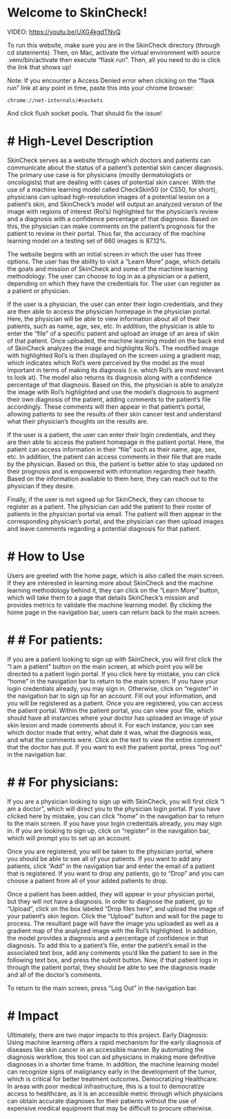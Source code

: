 # Welcome to SkinCheck!

VIDEO: https://youtu.be/UXG4kgdTNvQ 

To run this website, make sure you are in the SkinCheck directory (through cd statements). Then, on Mac, activate the virtual environment with source .venv/bin/activate then execute “flask run”. Then, all you need to do is click the link that shows up! 

Note:
If you encounter a Access Denied error when clicking on the “flask run” link at any point in time, paste this into your chrome browser:

	chrome://net-internals/#sockets

And click flush socket pools. That should fix the issue!

# # High-Level Description

SkinCheck serves as a website through which doctors and patients can communicate about the status of a patient’s potential skin cancer diagnosis. The primary use case is for physicians (mostly dermatologists or oncologists) that are dealing with cases of potential skin cancer. With the use of a machine learning model called CheckSkin50 (or CS50, for short), physicians can upload high-resolution images of a potential lesion on a patient’s skin, and SkinCheck’s model will output an analyzed version of the image with regions of interest (RoI’s) highlighted for the physician’s review and a diagnosis with a confidence percentage of that diagnosis. Based on this, the physician can make comments on the patient’s prognosis for the patient to review in their portal. Thus far, the accuracy of the machine learning model on a testing set of 660 images is 87.12%. 

The website begins with an initial screen in which the user has three options. 
The user has the ability to visit a “Learn More” page, which details the goals and mission of SkinCheck and some of the machine learning methodology. 
The user can choose to log in as a physician or a patient, depending on which they have the credentials for.
The user can register as a patient or physician. 

If the user is a physician, the user can enter their login credentials, and they are then able to access the physician homepage in the physician portal. Here, the physician will be able to view information about all of their patients, such as name, age, sex, etc. In addition, the physician is able to enter the “file” of a specific patient and upload an image of an area of skin of that patient. Once uploaded, the machine learning model on the back end of SkinCheck analyzes the image and highlights RoI’s. The modified image with highlighted RoI’s is then displayed on the screen using a gradient map, which indicates which RoI’s were perceived by the model as the most important in terms of making its diagnosis (i.e. which RoI’s are most relevant to look at). The model also returns its diagnosis along with a confidence percentage of that diagnosis. Based on this, the physician is able to analyze the image with RoI’s highlighted and use the model’s diagnosis to augment their own diagnosis of the patient, adding comments to the patient’s file accordingly. These comments will then appear in that patient’s portal, allowing patients to see the results of their skin cancer test and understand what their physician’s thoughts on the results are. 

If the user is a patient, the user can enter their login credentials, and they are then able to access the patient homepage in the patient portal. Here, the patient can access information in their “file” such as their name, age, sex, etc. In addition, the patient can access comments in their file that are made by the physician. Based on this, the patient is better able to stay updated on their prognosis and is empowered with information regarding their health. Based on the information available to them here, they can reach out to the physician if they desire. 

Finally, if the user is not signed up for SkinCheck, they can choose to register as a patient. The physician can add the patient to their roster of patients in the physician portal via email. The patient will then appear in the corresponding physician’s portal, and the physician can then upload images and leave comments regarding a potential diagnosis for that patient. 


# # How to Use

Users are greeted with the home page, which is also called the main screen. If they are interested in learning more about SkinCheck and the machine learning methodology behind it, they can click on the “Learn More” button, which will take them to a page that details SkinCheck’s mission and provides metrics to validate the machine learning model. By clicking the home page in the navigation bar, users can return back to the main screen. 

# # # For patients:

If you are a patient looking to sign up with SkinCheck, you will first click the “I am a patient” button on the main screen, at which point you will be directed to a patient login portal. If you click here by mistake, you can click “home” in the navigation bar to return to the main screen. If you have your login credentials already, you may sign in. Otherwise, click on “register” in the navigation bar to sign up for an account. Fill out your information, and you will be registered as a patient. Once you are registered, you can access the patient portal. Within the patient portal, you can view your file, which should have all instances where your doctor has uploaded an image of your skin lesion and made comments about it. For each instance, you can see which doctor made that entry, what date it was, what the diagnosis was, and what the comments were. Click on the text to view the entire comment that the doctor has put. If you want to exit the patient portal, press “log out” in the navigation bar. 

# # # For physicians: 

If you are a physician looking to sign up with SkinCheck, you will first click “I am a doctor”, which will direct you to the physician login portal. If you have clicked here by mistake, you can click “home” in the navigation bar to return to the main screen. If you have your login credentials already, you may sign in. If you are looking to sign up, click on “register” in the navigation bar, which will prompt you to set up an account. 

Once you are registered, you will be taken to the physician portal, where you should be able to see all of your patients. If you want to add any patients, click “Add” in the navigation bar and enter the email of a patient that is registered. If you want to drop any patients, go to “Drop” and you can choose a patient from all of your added patients to drop. 

Once a patient has been added, they will appear in your physician portal, but they will not have a diagnosis. In order to diagnose the patient, go to “Upload”, click on the box labeled “Drop files here”, and upload the image of your patient’s skin legion. Click the “Upload” button and wait for the page to process. The resultant page will have the image you uploaded as well as a gradient map of the analyzed image with the RoI’s highlighted. In addition, the model provides a diagnosis and a percentage of confidence in that diagnosis. To add this to a patient’s file, enter the patient’s email in the associated text box, add any comments you’d like the patient to see in the following text box, and press the submit button. Now, if that patient logs in through the patient portal, they should be able to see the diagnosis made and all of the doctor’s comments.

To return to the main screen, press “Log Out” in the navigation bar.


# # Impact

Ultimately, there are two major impacts to this project. 
Early Diagnosis: Using machine learning offers a rapid mechanism for the early diagnosis of diseases like skin cancer in an accessible manner. By automating the diagnosis workflow, this tool can aid physicians in making more definitive diagnoses in a shorter time frame. In addition, the machine learning model can recognize signs of malignancy early in the development of the tumor, which is critical for better treatment outcomes. 
Democratizing Healthcare: In areas with poor medical infrastructure, this is a tool to democratize access to healthcare, as it is an accessible metric through which physicians can obtain accurate diagnoses for their patients without the use of expensive medical equipment that may be difficult to procure otherwise.
